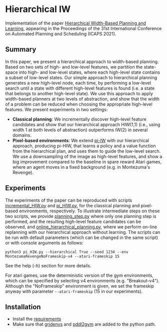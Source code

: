 # Hierarchical IW
Implementation of the paper [Hierarchical Width-Based Planning and Learning](https://arxiv.org/abs/2101.06177), appearing in the Proceedings of the 31st International Conference on Automated Planning and Scheduling (ICAPS 2021).

## Summary
In this paper, we present a hierarchical approach to width-based planning.
Based on two sets of high- and low-level features, we partition the state-space into high- and low-level states, where each high-level state contains a subset of low-level states.
Our simple approach to hierarchical planning generates a new high-level node, each time, by performing a low-level search until a state with different high-level features is found (i.e. a state that belongs to another high-level state).
We use this approach to apply width-based planners at two levels of abstraction, and show that the width of a problem can be reduced when choosing the appropriate high-level features. We present experiments in two settings:

* **Classical planning**: We incrementally discover high-level feature candidates and show that our hierarchical approach HIW(1,1) (i.e., using width 1 at both levels of abstraction) outperforms IW(2) in several domains.
* **Pixel-based environments**: We extend [pi-IW](https://github.com/aig-upf/pi-IW) with our hierarchical approach, producing pi-HIW, that learns a policy and a value function from the hierarchical plan, and uses them to guide the low-level search. We use a downsampling of the image as high-level features, and show a big improvement compared to the baseline in spare reward Atari games, where an agent moves in a fixed background (e.g. in Montezuma's Revenge).

## Experiments
The experiments of the paper can be reproduced with scripts [incremental_HIW.py](incremental_HIW.py) and [pi_HIW.py](pi_HIW.py), for the classical planning and pixel-based environments, respectively. To illustrate intermediate steps on these two scripts, we provide [planning_step.py](planning_step.py) where only one planning step is performed, and the resulting high-level feature candidates can be observed, and [online_hierarchical_planning.py](online_hierarchical_planning.py), where we perform on-line replanning with our hierarchical approach without learning. The scripts can be run with default parameters (which can be changed in the same script) or with console arguments as follows:
```
python3 pi_HIW.py --hierarchical True --seed 1234 --env MontezumaRevengeNoFrameskip-v4 --atari-frameskip 15
```  
See the help (-h) section for more details.

For atari games, use the deterministic version of the gym environments, which can be specified by selecting v4 environments (e.g. "Breakout-v4"). Although the "NoFrameskip" environment is given, we set the frameskip anyway with parameter ```--atari-frameskip``` (15 in our experiments).

## Installation
* Install the [requirements](requirements.txt)
* Make sure that [gridenvs](https://github.com/aig-upf/gridenvs) and [pddl2gym](https://github.com/aig-upf/pddl2gym) are added to the python path.
